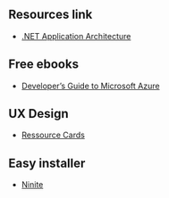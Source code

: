 ## Resources link

- [.NET Application Architecture](https://www.microsoft.com/net/learn/architecture)

## Free ebooks 

- [Developer’s Guide to Microsoft Azure](https://azure.microsoft.com/en-us/blog/the-developer-s-guide-to-microsoft-azure-ebook-august-update-is-now-available/)

## UX Design

- [Ressource Cards](https://resourcecards.com/)

## Easy installer 

- [Ninite](http://www.ninite.com)
